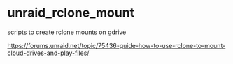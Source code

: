 # unraid_rclone_mount
scripts to create rclone mounts on gdrive

https://forums.unraid.net/topic/75436-guide-how-to-use-rclone-to-mount-cloud-drives-and-play-files/

